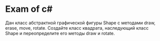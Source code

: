 # Exam of c#
Дан класс абстрактной графической фигуры Shape с методами draw, erase, move, rotate. Создайте класс квадрата, наследующий класс Shape и переопределите его методы draw и rotate.